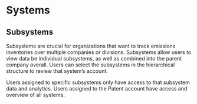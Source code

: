 # Systems

## Subsystems

Subsystems are crucial for organizations that want to track emissions inventories over multiple companies or divisions. Subsystems allow users to view data be individual subsystems, as well as combined into the parent company overall. Users can select the subsystems in the hierarchical structure to review that system’s account.

Users assigned to specific subsystems only have access to that subsystem data and analytics. Users assigned to the Patent account have access and overview of all systems.
